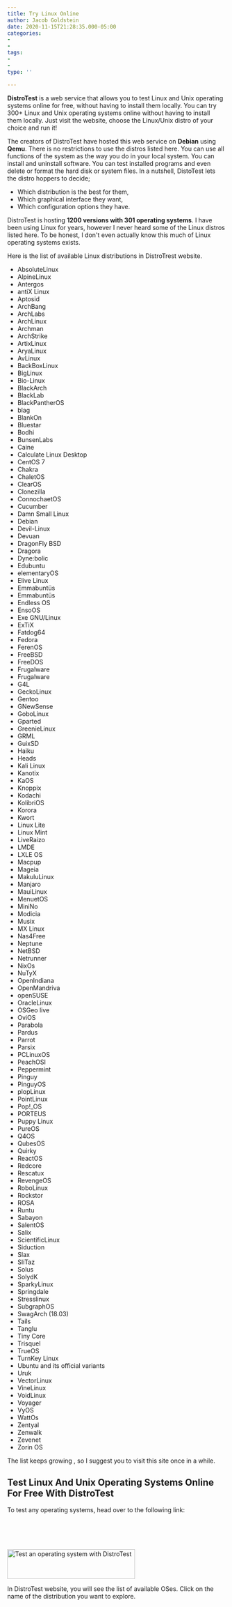 ```yaml
---
title: Try Linux Online
author: Jacob Goldstein
date: 2020-11-15T21:28:35.000-05:00
categories:
- 
- 
tags:
- 
- 
type: ''

---
```

**DistroTest** is a web service that allows you to test Linux and Unix
operating systems online for free, without having to install them
locally. You can try 300+ Linux and Unix operating systems online
without having to install them locally. Just visit the website, choose
the Linux/Unix distro of your choice and run it!

The creators of DistroTest have hosted this web service on **Debian**
using **Qemu**. There is no restrictions to use the distros listed here.
You can use all functions of the system as the way you do in your local
system. You can install and uninstall software. You can test installed
programs and even delete or format the hard disk or system files. In a
nutshell, DistoTest lets the distro hoppers to decide;

<span class="underline"></span>

-   Which distribution is the best for them,
-   Which graphical interface they want,
-   Which configuration options they have.

DistroTest is hosting **1200 versions with 301 operating systems**. I
have been using Linux for years, however I never heard some of the Linux
distros listed here. To be honest, I don't even actually know this much
of Linux operating systems exists.

Here is the list of available Linux distributions in DistroTrest
website.

-   AbsoluteLinux
-   AlpineLinux
-   Antergos
-   antiX Linux
-   Aptosid
-   ArchBang
-   ArchLabs
-   ArchLinux
-   Archman
-   ArchStrike
-   ArtixLinux
-   AryaLinux
-   AvLinux
-   BackBoxLinux
-   BigLinux
-   Bio-Linux
-   BlackArch
-   BlackLab
-   BlackPantherOS
-   blag
-   BlankOn
-   Bluestar
-   Bodhi
-   BunsenLabs
-   Caine
-   Calculate Linux Desktop
-   CentOS 7
-   Chakra
-   ChaletOS
-   ClearOS
-   Clonezilla
-   ConnochaetOS
-   Cucumber
-   Damn Small Linux
-   Debian
-   Devil-Linux
-   Devuan
-   DragonFly BSD
-   Dragora
-   Dyne:bolic
-   Edubuntu
-   elementaryOS
-   Elive Linux
-   Emmabuntüs
-   Emmabuntüs
-   Endless OS
-   EnsoOS
-   Exe GNU/Linux
-   ExTiX
-   Fatdog64
-   Fedora
-   FerenOS
-   FreeBSD
-   FreeDOS
-   Frugalware
-   Frugalware
-   G4L
-   GeckoLinux
-   Gentoo
-   GNewSense
-   GoboLinux
-   Gparted
-   GreenieLinux
-   GRML
-   GuixSD
-   Haiku
-   Heads
-   Kali Linux
-   Kanotix
-   KaOS
-   Knoppix
-   Kodachi
-   KolibriOS
-   Korora
-   Kwort
-   Linux Lite
-   Linux Mint
-   LiveRaizo
-   LMDE
-   LXLE OS
-   Macpup
-   Mageia
-   MakuluLinux
-   Manjaro
-   MauiLinux
-   MenuetOS
-   MiniNo
-   Modicia
-   Musix
-   MX Linux
-   Nas4Free
-   Neptune
-   NetBSD
-   Netrunner
-   NixOs
-   NuTyX
-   OpenIndiana
-   OpenMandriva
-   openSUSE
-   OracleLinux
-   OSGeo live
-   OviOS
-   Parabola
-   Pardus
-   Parrot
-   Parsix
-   PCLinuxOS
-   PeachOSI
-   Peppermint
-   Pinguy
-   PinguyOS
-   plopLinux
-   PointLinux
-   Pop!\_OS
-   PORTEUS
-   Puppy Linux
-   PureOS
-   Q4OS
-   QubesOS
-   Quirky
-   ReactOS
-   Redcore
-   Rescatux
-   RevengeOS
-   RoboLinux
-   Rockstor
-   ROSA
-   Runtu
-   Sabayon
-   SalentOS
-   Salix
-   ScientificLinux
-   Siduction
-   Slax
-   SliTaz
-   Solus
-   SolydK
-   SparkyLinux
-   Springdale
-   Stresslinux
-   SubgraphOS
-   SwagArch (18.03)
-   Tails
-   Tanglu
-   Tiny Core
-   Trisquel
-   TrueOS
-   TurnKey Linux
-   Ubuntu and its official variants
-   Uruk
-   VectorLinux
-   VineLinux
-   VoidLinux
-   Voyager
-   VyOS
-   WattOs
-   Zentyal
-   Zenwalk
-   Zevenet
-   Zorin OS

The list keeps growing , so I suggest you to visit this site once in a
while.

Test Linux And Unix Operating Systems Online For Free With DistroTest
---------------------------------------------------------------------

To test any operating systems, head over to the following link:

[<img src="data:image/svg+xml,%3Csvg%20xmlns=&#39;http://www.w3.org/2000/svg&#39;%20viewBox=&#39;0%200%20294%2068&#39;%3E%3C/svg%3E" title="Test an operating system with DistroTest" alt="Test an operating system with DistroTest" class="aligncenter wp-image-13718 size-full" width="294" height="68" /><img src="https://ostechnix.com/wp-content/uploads/2018/07/button_distrotest.png" title="Test an operating system with DistroTest" alt="Test an operating system with DistroTest" class="aligncenter wp-image-13718 size-full" width="294" height="68" />](https://distrotest.net/)

In DistroTest website, you will see the list of available OSes. Click on
the name of the distribution you want to explore.

<img src="data:image/svg+xml,%3Csvg%20xmlns=&#39;http://www.w3.org/2000/svg&#39;%20viewBox=&#39;0%200%201354%20580&#39;%3E%3C/svg%3E" title="Test Linux And Unix Operating Systems Online For Free With DistroTest" alt="Test Linux And Unix Operating Systems Online For Free With DistroTest" class="wp-image-24930 size-full" width="1354" height="580" />

<img src="https://ostechnix.com/wp-content/uploads/2019/07/Test-Linux-And-Unix-Operating-Systems-Online-For-Free-With-DistroTest.png" title="Test Linux And Unix Operating Systems Online For Free With DistroTest" alt="Test Linux And Unix Operating Systems Online For Free With DistroTest" class="wp-image-24930 size-full" sizes="(max-width: 1354px) 100vw, 1354px" srcset="https://ostechnix.com/wp-content/uploads/2019/07/Test-Linux-And-Unix-Operating-Systems-Online-For-Free-With-DistroTest.png 1354w, https://ostechnix.com/wp-content/uploads/2019/07/Test-Linux-And-Unix-Operating-Systems-Online-For-Free-With-DistroTest-300x129.png 300w, https://ostechnix.com/wp-content/uploads/2019/07/Test-Linux-And-Unix-Operating-Systems-Online-For-Free-With-DistroTest-1024x439.png 1024w, https://ostechnix.com/wp-content/uploads/2019/07/Test-Linux-And-Unix-Operating-Systems-Online-For-Free-With-DistroTest-768x329.png 768w, https://ostechnix.com/wp-content/uploads/2019/07/Test-Linux-And-Unix-Operating-Systems-Online-For-Free-With-DistroTest-1170x501.png 1170w, https://ostechnix.com/wp-content/uploads/2019/07/Test-Linux-And-Unix-Operating-Systems-Online-For-Free-With-DistroTest-585x251.png 585w" width="1354" height="580" />

Test Linux And Unix Operating Systems Online For Free With DistroTest

To try a Linux distribution of your choice just click on its link and
then click Start button. I am going to test Arch Linux.

<img src="data:image/svg+xml,%3Csvg%20xmlns=&#39;http://www.w3.org/2000/svg&#39;%20viewBox=&#39;0%200%201366%20690&#39;%3E%3C/svg%3E" title="Test Arch Linux Online For Free With DistroTest" alt="Test Arch Linux Online For Free With DistroTest" class="wp-image-24931 size-full" width="1366" height="690" />

<img src="https://ostechnix.com/wp-content/uploads/2019/07/Test-Arch-Linux-Online-For-Free-With-DistroTest.png" title="Test Arch Linux Online For Free With DistroTest" alt="Test Arch Linux Online For Free With DistroTest" class="wp-image-24931 size-full" sizes="(max-width: 1366px) 100vw, 1366px" srcset="https://ostechnix.com/wp-content/uploads/2019/07/Test-Arch-Linux-Online-For-Free-With-DistroTest.png 1366w, https://ostechnix.com/wp-content/uploads/2019/07/Test-Arch-Linux-Online-For-Free-With-DistroTest-300x152.png 300w, https://ostechnix.com/wp-content/uploads/2019/07/Test-Arch-Linux-Online-For-Free-With-DistroTest-1024x517.png 1024w, https://ostechnix.com/wp-content/uploads/2019/07/Test-Arch-Linux-Online-For-Free-With-DistroTest-768x388.png 768w, https://ostechnix.com/wp-content/uploads/2019/07/Test-Arch-Linux-Online-For-Free-With-DistroTest-1170x591.png 1170w, https://ostechnix.com/wp-content/uploads/2019/07/Test-Arch-Linux-Online-For-Free-With-DistroTest-585x295.png 585w" width="1366" height="690" />

Test Arch Linux Online For Free With DistroTest

Now, the Arch Linux live system will start in a new browser window and
you can view it from the built-in **noVNC viewer**. Please enable/allow
the pop-ups in your web browser for this site, otherwise you can't see
the noVNC pop-up window. Also make sure the port range **5700 to 5999**
are not blocked by your firewall or router.

Hit ENTER to continue:

<img src="data:image/svg+xml,%3Csvg%20xmlns=&#39;http://www.w3.org/2000/svg&#39;%20viewBox=&#39;0%200%201366%20690&#39;%3E%3C/svg%3E" title="Try Arch Linux online with DistroTest" alt="Try Arch Linux online with DistroTest" class="wp-image-24932 size-full" width="1366" height="690" />

<img src="https://ostechnix.com/wp-content/uploads/2019/07/Try-Arch-Linux-online-with-DistroTest.png" title="Try Arch Linux online with DistroTest" alt="Try Arch Linux online with DistroTest" class="wp-image-24932 size-full" sizes="(max-width: 1366px) 100vw, 1366px" srcset="https://ostechnix.com/wp-content/uploads/2019/07/Try-Arch-Linux-online-with-DistroTest.png 1366w, https://ostechnix.com/wp-content/uploads/2019/07/Try-Arch-Linux-online-with-DistroTest-300x152.png 300w, https://ostechnix.com/wp-content/uploads/2019/07/Try-Arch-Linux-online-with-DistroTest-1024x517.png 1024w, https://ostechnix.com/wp-content/uploads/2019/07/Try-Arch-Linux-online-with-DistroTest-768x388.png 768w, https://ostechnix.com/wp-content/uploads/2019/07/Try-Arch-Linux-online-with-DistroTest-1170x591.png 1170w, https://ostechnix.com/wp-content/uploads/2019/07/Try-Arch-Linux-online-with-DistroTest-585x295.png 585w" width="1366" height="690" />

Try Arch Linux online with DistroTest

Here is Arch Linux latest edition running in Firefox browser:

<img src="data:image/svg+xml,%3Csvg%20xmlns=&#39;http://www.w3.org/2000/svg&#39;%20viewBox=&#39;0%200%201366%20690&#39;%3E%3C/svg%3E" title="Arch Linux is running in browser" alt="Arch Linux is running in browser" class="wp-image-24933 size-full" width="1366" height="690" />

<img src="https://ostechnix.com/wp-content/uploads/2019/07/Arch-Linux-is-running-in-browser.png" title="Arch Linux is running in browser" alt="Arch Linux is running in browser" class="wp-image-24933 size-full" sizes="(max-width: 1366px) 100vw, 1366px" srcset="https://ostechnix.com/wp-content/uploads/2019/07/Arch-Linux-is-running-in-browser.png 1366w, https://ostechnix.com/wp-content/uploads/2019/07/Arch-Linux-is-running-in-browser-300x152.png 300w, https://ostechnix.com/wp-content/uploads/2019/07/Arch-Linux-is-running-in-browser-1024x517.png 1024w, https://ostechnix.com/wp-content/uploads/2019/07/Arch-Linux-is-running-in-browser-768x388.png 768w, https://ostechnix.com/wp-content/uploads/2019/07/Arch-Linux-is-running-in-browser-1170x591.png 1170w, https://ostechnix.com/wp-content/uploads/2019/07/Arch-Linux-is-running-in-browser-585x295.png 585w" width="1366" height="690" />

Arch Linux is running in browser

If the built-in noVNC doesn't work, you can use any other VNC client
applications. The VNC client login details are given in the same page
itself.

<img src="data:image/svg+xml,%3Csvg%20xmlns=&#39;http://www.w3.org/2000/svg&#39;%20viewBox=&#39;0%200%201366%20690&#39;%3E%3C/svg%3E" title="VNC client login details to access VMs in DistroTest" alt="VNC client login details to access VMs in DistroTest" class="wp-image-24934 size-full" width="1366" height="690" />

<img src="https://ostechnix.com/wp-content/uploads/2019/07/VNC-client-login-details-to-access-VMs-in-DistroTest.png" title="VNC client login details to access VMs in DistroTest" alt="VNC client login details to access VMs in DistroTest" class="wp-image-24934 size-full" sizes="(max-width: 1366px) 100vw, 1366px" srcset="https://ostechnix.com/wp-content/uploads/2019/07/VNC-client-login-details-to-access-VMs-in-DistroTest.png 1366w, https://ostechnix.com/wp-content/uploads/2019/07/VNC-client-login-details-to-access-VMs-in-DistroTest-300x152.png 300w, https://ostechnix.com/wp-content/uploads/2019/07/VNC-client-login-details-to-access-VMs-in-DistroTest-1024x517.png 1024w, https://ostechnix.com/wp-content/uploads/2019/07/VNC-client-login-details-to-access-VMs-in-DistroTest-768x388.png 768w, https://ostechnix.com/wp-content/uploads/2019/07/VNC-client-login-details-to-access-VMs-in-DistroTest-1170x591.png 1170w, https://ostechnix.com/wp-content/uploads/2019/07/VNC-client-login-details-to-access-VMs-in-DistroTest-585x295.png 585w" width="1366" height="690" />

VNC client login details to access VMs in DistroTest

You can now test the live OS, install applications, remove applications,
delete or modify system files, and test a configuration or script.

You can **use this system for an hour** for free. Once the time is
reached, you will be automatically disconnected from the VM.

#### Install Software on live systems

The live systems doesn't have internet connection, so you can't install
any applications from the online repositories. However, you can download
the packages and their dependencies on your local system and upload them
directly into the VM and then install them using the default package
manager. 

Simply start the system you would like and use the file upload section
at the page. The maximum upload size is **10 MB**. To upload multiple
files, please archive it or use the uploader multiple times.

<img src="data:image/svg+xml,%3Csvg%20xmlns=&#39;http://www.w3.org/2000/svg&#39;%20viewBox=&#39;0%200%201366%20688&#39;%3E%3C/svg%3E" title="Upload files to VMs running in DistroTest" alt="Upload files to VMs in DistroTest" class="wp-image-24935 size-full" width="1366" height="688" />

<img src="https://ostechnix.com/wp-content/uploads/2019/07/Upload-files-to-VMs-in-DistroTest.png" title="Upload files to VMs running in DistroTest" alt="Upload files to VMs in DistroTest" class="wp-image-24935 size-full" sizes="(max-width: 1366px) 100vw, 1366px" srcset="https://ostechnix.com/wp-content/uploads/2019/07/Upload-files-to-VMs-in-DistroTest.png 1366w, https://ostechnix.com/wp-content/uploads/2019/07/Upload-files-to-VMs-in-DistroTest-300x151.png 300w, https://ostechnix.com/wp-content/uploads/2019/07/Upload-files-to-VMs-in-DistroTest-1024x516.png 1024w, https://ostechnix.com/wp-content/uploads/2019/07/Upload-files-to-VMs-in-DistroTest-768x387.png 768w, https://ostechnix.com/wp-content/uploads/2019/07/Upload-files-to-VMs-in-DistroTest-1170x589.png 1170w, https://ostechnix.com/wp-content/uploads/2019/07/Upload-files-to-VMs-in-DistroTest-585x295.png 585w" width="1366" height="688" />

Upload files to VMs running in DistroTest

#### Shutdown / stop VMs

Once you're done, shutdown it from the VM itself. You can also do it
from the the DistroTest page as well.

<img src="data:image/svg+xml,%3Csvg%20xmlns=&#39;http://www.w3.org/2000/svg&#39;%20viewBox=&#39;0%200%201366%20689&#39;%3E%3C/svg%3E" title="Shutdown or reset VMs in DistroTest" alt="Shutdown or reset VMs in DistroTest" class="wp-image-24936 size-full" width="1366" height="689" />

<img src="https://ostechnix.com/wp-content/uploads/2019/07/Shutdown-or-reset-VMs-in-DistroTest.png" title="Shutdown or reset VMs in DistroTest" alt="Shutdown or reset VMs in DistroTest" class="wp-image-24936 size-full" sizes="(max-width: 1366px) 100vw, 1366px" srcset="https://ostechnix.com/wp-content/uploads/2019/07/Shutdown-or-reset-VMs-in-DistroTest.png 1366w, https://ostechnix.com/wp-content/uploads/2019/07/Shutdown-or-reset-VMs-in-DistroTest-300x151.png 300w, https://ostechnix.com/wp-content/uploads/2019/07/Shutdown-or-reset-VMs-in-DistroTest-1024x516.png 1024w, https://ostechnix.com/wp-content/uploads/2019/07/Shutdown-or-reset-VMs-in-DistroTest-768x387.png 768w, https://ostechnix.com/wp-content/uploads/2019/07/Shutdown-or-reset-VMs-in-DistroTest-1170x590.png 1170w, https://ostechnix.com/wp-content/uploads/2019/07/Shutdown-or-reset-VMs-in-DistroTest-585x295.png 585w" width="1366" height="689" />

Shutdown or reset VMs in DistroTest

After every shutdown, everything will be reset to the default settings.

#### Conclusion

What they did on DistroTest is really a commendable job. They must have
put so much effort and time to host all VMs. DistroTest service can be
useful for those who wants to quickly test a Linux/Unix operating system
online. It works just fine as far as I tested in a 4G Internet
connection.

Give it a try and tell us your thoughts on it in the comment section
below.

**Thanks for stopping by!**